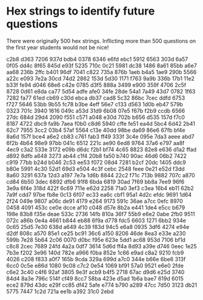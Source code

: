 # Hex strings to identify future questions

There were originally 500 hex strings.  Inflicting more than 500 questions on the first year students would not be nice!

c2b8
d363
7206
937d
bdb4
0378
6346
e6fd
ebc1
5912
6563
303d
6a57
0f05
dd4c
8f65
845d
e93f
5235
710c
0c21
5981
dc38
1486
8a61
85bb
a6e7
aa68
236b
2ffc
b401
96df
7041
c822
735a
876b
1aeb
b4a5
1ae9
290b
5566
a22c
e093
7e2a
30cd
74d2
2862
153d
5d30
1171
f763
9a9b
336b
17b1
11e2
b33f
fe94
d046
68e6
c42e
0785
d3f5
888a
3499
e900
359f
4706
2c5f
8728
0d61
e8da
ca77
5d54
adfe
afe0
34fe
28de
54a1
7a49
43d7
0782
1f63
7282
fa77
61ed
cb69
c30d
ebca
db37
cad8
5c32
86bc
7cec
ddfd
6753
f727
5646
53bb
9b55
fc78
b3be
4eff
56e7
c133
d563
1d0b
eb47
579b
0323
701c
3940
1616
049c
a53d
31d9
6b08
07e5
f67b
f2b9
ccdb
6566
27dc
684d
29d4
2090
f551
c571
a048
e30d
702b
b656
d535
157d
f7c0
8187
4722
dbc9
fa9b
7aea
f0b0
c8d6
5940
cffe
fe51
ea4d
5bc4
6d42
2b41
62c7
7955
3cc2
03b4
57af
5564
c13e
40dd
98be
da69
86e6
67fb
bf4e
8a6d
157f
bce4
a6e2
cb83
c761
fab3
ff49
333f
3c4e
095e
7da3
aeee
abd7
6f2b
4b64
98e9
97bb
041c
6512
221c
ae90
6ed8
9764
37a6
e797
aa8f
4ec9
c3a2
533e
3172
e09b
d6dc
f2b1
bf74
4c65
8823
82e8
e636
d1a2
ffad
d892
8dfb
a648
3273
ab44
c1f4
20b8
fa50
b740
90ac
46d6
06b2
7422
c919
77bb
b24d
b046
2c53
ee53
f072
08d4
7281
b2cf
20dc
1405
ddc9
b80e
5991
4c30
52d1
69d3
e504
4c3f
cebc
2548
feee
0e21
e52d
f3dd
8a60
3291
637a
12d3
a197
7e7a
1d6b
8844
22c2
f71c
713b
9882
707c
a870
cd84
6b50
3dec
6892
dfb6
91f8
6bda
6819
30ad
7f69
bb8a
7ee9
96f6
3e9a
6f4e
318d
422f
6c69
711e
e62d
2258
71a0
3ef3
c3ea
16b4
eb11
62b2
7a9f
cdd7
97be
fb8e
0c13
6f07
ec33
ea6c
cbf1
95a1
4d2c
efdc
9691
1d64
2f24
049e
9807
a06c
de91
4179
e264
9173
591c
36ae
a7cc
0efc
8970
0458
4091
453c
ce0e
dcce
af10
c048
d57e
8b2a
e441
1de4
e5cc
b679
198e
83b8
f35e
deae
533c
2736
14fb
810a
36f7
55b9
e6e2
0abe
2fb0
9511
072c
a86b
0e4a
4661
b844
eb88
6f9a
d778
fdc5
6603
1271
6bb2
934e
0c65
25d5
7e30
638d
a649
4c39
f83d
94c5
e6a8
0935
3df6
4274
e94e
d2df
808c
a570
85e1
ce25
bc91
36c6
a150
8206
46de
8ea3
e33e
a230
599b
7e28
5b64
2c06
0070
d0bc
f95e
623e
5dd1
ac68
953d
7106
bf1d
c8c8
2cec
7689
24fd
4a2a
0df7
3614
5d6d
ff4a
8d93
a39e
d746
0eec
1e25
7b3e
f202
3e96
140d
782e
a966
f0ba
852e
1c66
e9ad
c8a2
9210
fcb9
4026
c208
f833
a0f7
165b
9cda
329a
699d
a7c0
344e
b66e
6be6
313f
6cc0
0c5e
e86d
1080
9c08
c7c2
0e54
1069
bf91
57a0
9521
e6e0
2fde
c6e2
3c40
c4f6
92af
3805
9e3f
acb9
b4f5
2718
67ac
d9d6
e25d
3740
84d4
8a3e
796c
514f
cf49
8cc7
58ba
423e
d5ad
1b6a
bae7
619d
6015
ece2
879d
43dc
e29f
cc85
df42
5afe
e774
b790
a289
47cc
7d50
3123
db21
5775
7447
1c2d
721a
ee1b
a392
31c0
2ebd
